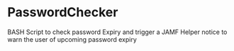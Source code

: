 # PasswordChecker
BASH Script to check password Expiry and trigger a JAMF Helper notice to warn the user of upcoming password expiry
